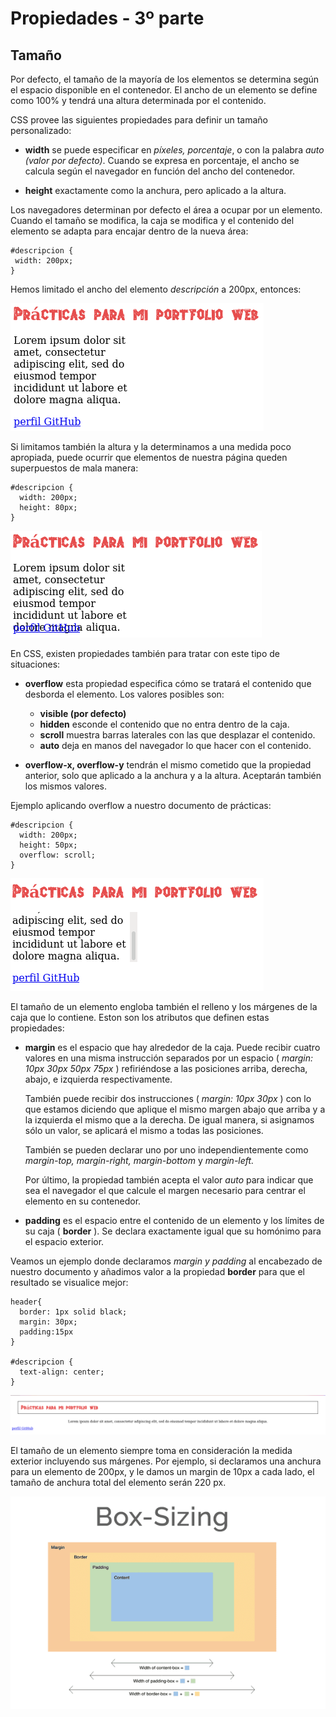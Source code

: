 # Propiedades - 3º parte

## Tamaño

Por defecto, el tamaño de la mayoría de los elementos se determina según el espacio disponible en el contenedor. El ancho de un elemento se define como 100% y tendrá una altura determinada por el contenido.

CSS provee las siguientes propiedades para definir un tamaño personalizado:

 - **width** se puede especificar en *píxeles, porcentaje*, o con la palabra *auto (valor por defecto)*. Cuando se expresa en porcentaje, el ancho se calcula según el navegador en función del ancho del contenedor.

 - **height** exactamente como la anchura, pero aplicado a la altura.

Los navegadores determinan por defecto el área a ocupar por un elemento. Cuando el tamaño se modifica, la caja se modifica y el contenido del elemento se adapta para encajar dentro de la nueva área:

 ```
 #descripcion {
  width: 200px;
}
```
Hemos limitado el ancho del elemento *descripción* a 200px, entonces:

![](Media/formato8.png)

Si limitamos también la altura y la determinamos a una medida poco apropiada, puede ocurrir que elementos de nuestra página queden superpuestos de mala manera:

```
#descripcion {
  width: 200px;
  height: 80px;
}
```

![](Media/formato9.png)

En CSS, existen propiedades también para tratar con este tipo de situaciones:

- **overflow** esta propiedad especifica cómo se tratará el contenido que desborda el elemento. Los valores posibles son:
  - **visible (por defecto)**
  - **hidden** esconde el contenido que no entra dentro de la caja.
  - **scroll** muestra barras laterales con las que desplazar el contenido.
  - **auto** deja en manos del navegador lo que hacer con el contenido.


- **overflow-x, overflow-y** tendrán el mismo cometido que la propiedad anterior, solo que aplicado a la anchura y a la altura. Aceptarán también los mismos valores.

Ejemplo aplicando overflow a nuestro documento de prácticas:

```
#descripcion {
  width: 200px;
  height: 50px;
  overflow: scroll;
}
```

![](Media/formato10.png)

El tamaño de un elemento engloba también el relleno y los márgenes de la caja que lo contiene. Eston son los atributos que definen estas propiedades:

- **margin** es el espacio que hay alrededor de la caja. Puede recibir cuatro valores en una misma instrucción separados por un espacio ( *margin: 10px 30px 50px 75px* ) refiriéndose a las posiciones arriba, derecha, abajo, e izquierda respectivamente.

  También puede recibir dos instrucciones ( *margin: 10px 30px* ) con lo que estamos diciendo que aplique el mismo margen abajo que arriba y a la izquierda el mismo que a la derecha. De igual manera, si asignamos sólo un valor, se aplicará el mismo a todas las posiciones.

  También se pueden declarar uno por uno independientemente como *margin-top, margin-right, margin-bottom* y *margin-left.*

  Por último, la propiedad también acepta el valor *auto* para indicar que sea el navegador el que calcule el margen necesario para centrar el elemento en su contenedor.

- **padding** es el espacio entre el contenido de un elemento y los límites de su caja ( **border** ). Se declara exactamente igual que su homónimo para el espacio exterior.

Veamos un ejemplo donde declaramos *margin y padding* al encabezado de nuestro documento y añadimos valor a la propiedad **border** para que el resultado se visualice mejor:

```
header{
  border: 1px solid black;
  margin: 30px;
  padding:15px
}

#descripcion {
  text-align: center;
}
```
![](Media/formato11.png)

El tamaño de un elemento siempre toma en consideración la medida exterior incluyendo sus márgenes. Por ejemplo, si declaramos una anchura para un elemento de 200px, y le damos un margin de 10px a cada lado, el tamaño de anchura total del elemento serán 220 px.

![](Media/boxsizing.png)
